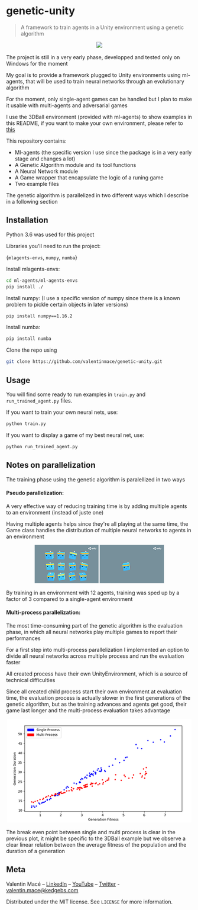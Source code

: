 # genetic-unity
>A framework to train agents in a Unity environment using a genetic algorithm

<p align="center">
  <img src="./animation.gif">
</p>

The project is still in a very early phase, developped and tested only on Windows for the moment

My goal is to provide a framework plugged to Unity environments using ml-agents, that will be used to train neural networks through an evolutionary algorithm

For the moment, only single-agent games can be handled but I plan to make it usable with multi-agents and adversarial games

I use the 3DBall environment (provided with ml-agents) to show examples in this README, if you want to make your own environment, please refer to [this](https://github.com/Unity-Technologies/ml-agents)

This repository contains:
- Ml-agents (the specific version I use since the package is in a very early stage and changes a lot)
- A Genetic Algorithm module and its tool functions
- A Neural Network module
- A Game wrapper that encapsulate the logic of a runing game
- Two example files

The genetic algorithm is parallelized in two different ways which I describe in a following section


## Installation

Python 3.6 was used for this project

Libraries you'll need to run the project:

{``mlagents-envs``, ``numpy``, ``numba``}

Install mlagents-envs:
```sh
cd ml-agents/ml-agents-envs
pip install ./
```

Install numpy:  (I use a specific version of numpy since there is a known problem to pickle certain objects in later versions)
```sh
pip install numpy==1.16.2
```

Install numba:
```sh
pip install numba
```

Clone the repo using

```sh
git clone https://github.com/valentinmace/genetic-unity.git
```

## Usage

You will find some ready to run examples in ``train.py`` and ``run_trained_agent.py`` files.

If you want to train your own neural nets, use:

```sh
python train.py
```

If you want to display a game of my best neural net, use: 
```sh
python run_trained_agent.py
```

## Notes on parallelization

The training phase using the genetic algorithm is paralellized in two ways

#### Pseudo parallelization:

A very effective way of reducing training time is by adding multiple agents to an environment (instead of juste one)

Having multiple agents helps since they're all playing at the same time, the Game class handles the distribution of multiple neural networks to agents in an environment

<p align="center">
  <img src="./img/pseudo_parallelization.png">
</p>

By training in an environment with 12 agents, training was sped up by a factor of 3 compared to a single-agent environment

#### Multi-process parallelization:

The most time-consuming part of the genetic algorithm is the evaluation phase, in which all neural networks play multiple games to report their performances

For a first step into multi-process parallelization I implemented an option to divide all neural networks across multiple process and run the evaluation faster

All created process have their own UnityEnvironment, which is a source of technical difficulties

Since all created child process start their own environment at evaluation time, the evaluation process is actually slower in the first generations of the genetic algorithm, but as the training advances and agents get good, their game last longer and the multi-process evaluation takes advantage

<p align="center">
  <img src="./img/multi_process_parallelization.png">
</p>

The break even point between single and multi process is clear in the previous plot, it might be specific to the 3DBall example but we observe a clear linear relation between the average fitness of the population and the duration of a generation

## Meta

Valentin Macé – [LinkedIn](https://www.linkedin.com/in/valentin-mac%C3%A9-310683165/) – [YouTube](https://www.youtube.com/channel/UCMIW0JKxoxBDM5yiiF17SrA) – [Twitter](https://twitter.com/ValentinMace) - valentin.mace@kedgebs.com

Distributed under the MIT license. See ``LICENSE`` for more information.
